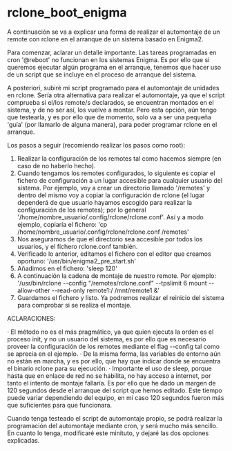 # rclone_boot_enigma

A continuación se va a explicar una forma de realizar el automontaje de un remote con 
rclone en el arranque de un sistema basado en Enigma2.

Para comenzar, aclarar un detalle importante. Las tareas programadas en cron '@reboot' no 
funcionan en los sistemas Enigma. Es por ello que si queremos ejecutar algún programa en el 
arranque, tenemos que hacer uso de un script que se incluye en el proceso de arranque del sistema.

A posteriori, subiré mi script programado para el automontaje de unidades en rclone. Sería otra 
alternativa para realizar el automontaje, ya que el script comprueba si el/los remote/s 
declarados, se encuentran montados en el sistema, y de no ser así, los vuelve a montar. Pero esta 
opción, aún tengo que testearla, y es por ello que de momento, solo va a ser una pequeña 'guía' 
(por llamarlo de alguna manera), para poder programar rclone en el arranque.

Los pasos a seguir (recomiendo realizar los pasos como root):

1. Realizar la configuración de los remotes tal como hacemos siempre (en caso de no haberlo 
hecho).
2. Cuando tengamos los remotes configurados, lo siguiente es copiar el fichero de configuración 
a un lugar accesible para cualquier usuario del sistema. Por ejemplo, voy a crear un directorio 
llamado '/remotes' y dentro del mismo voy a copiar la configuración de rclone (el lugar dependerá 
de que usuario hayamos escogido para realizar la configuración de los remotes); por lo 
general '/home/nombre_usuario/.config/rclone/rclone.conf'. Así y a modo ejemplo, copiaría el 
fichero: 'cp /home/nombre_usuario/.config/rclone/rclone.conf /remotes'
3. Nos aseguramos de que el directorio sea accesible por todos los usuarios, y el fichero 
rclone.conf también.
4. Verificado lo anterior, editamos el fichero con el editor que creamos oportuno: 
'/usr/bin/enigma2_pre_start.sh'
5. Añadimos en el fichero: 'sleep 120'
6. A continuación la cadena de montaje de nuestro remote. Por ejemplo: '/usr/bin/rclone --config 
"/remotes/rclone.conf" --tpslimit 6 mount --allow-other --read-only remote1:/ /mnt/remote1 &'
7. Guardamos el fichero y listo. Ya podremos realizar el reinicio del sistema para comprobar si se 
realiza el montaje.

ACLARACIONES:

· El método no es el más pragmático, ya que quien ejecuta la orden es el proceso init, y no un 
usuario del sistema, es por ello que es necesario proveer la configuración de los remotes mediante 
el flag --config tal como se aprecia en el ejemplo.
· De la misma forma, las variables de entorno aún no están en marcha, y es por ello, que hay que 
indicar donde se encuentra el binario rclone para su ejecución.
· Importante el uso de sleep, porque hasta que en enlace de red no se habilita, no hay acceso a 
internet, por tanto el intento de montaje fallaría. Es por ello que he dado un margen de 120 
segundos desde el arranque del script que hemos editado. Este tiempo puede variar dependiendo del 
equipo, en mi caso 120 segundos fueron más que suficientes para que funcionara.

Cuando tenga testeado el script de automontaje propio, se podrá realizar la programación del 
automontaje mediante cron, y será mucho más sencillo. En cuanto lo tenga, modificaré este 
minituto, y dejaré las dos opciones explicadas.


